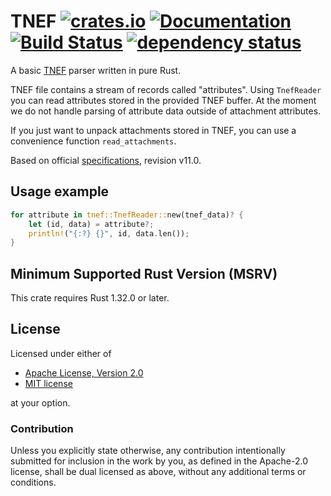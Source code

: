 # TNEF [![crates.io](https://img.shields.io/crates/v/tnef.svg)](https://crates.io/crates/tnef) [![Documentation](https://docs.rs/tnef/badge.svg)](https://docs.rs/tnef) [![Build Status](https://travis-ci.org/newpavlov/tnef.svg?branch=master)](https://travis-ci.org/newpavlov/tnef) [![dependency status](https://deps.rs/repo/github/newpavlov/tnef/status.svg)](https://deps.rs/repo/github/newpavlov/tnef)
A basic [TNEF] parser written in pure Rust.

TNEF file contains a stream of records called "attributes". Using `TnefReader`
you can read attributes stored in the provided TNEF buffer. At the moment we do
not handle parsing of attribute data outside of attachment attributes.

If you just want to unpack attachments stored in TNEF, you can use a
convenience function `read_attachments`.

Based on official [specifications], revision v11.0.

[TNEF]: https://en.wikipedia.org/wiki/Transport_Neutral_Encapsulation_Format
[specifications]: https://docs.microsoft.com/en-us/openspecs/exchange_server_protocols/ms-oxtnef/1f0544d7-30b7-4194-b58f-adc82f3763bb

## Usage example
```rust
for attribute in tnef::TnefReader::new(tnef_data)? {
    let (id, data) = attribute?;
    println!("{:?} {}", id, data.len());
}
```

## Minimum Supported Rust Version (MSRV)
This crate requires Rust 1.32.0 or later.

## License

Licensed under either of

 * [Apache License, Version 2.0](http://www.apache.org/licenses/LICENSE-2.0)
 * [MIT license](http://opensource.org/licenses/MIT)

at your option.

### Contribution

Unless you explicitly state otherwise, any contribution intentionally submitted
for inclusion in the work by you, as defined in the Apache-2.0 license, shall be
dual licensed as above, without any additional terms or conditions.
